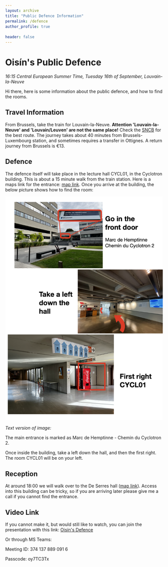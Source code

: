 ```yaml
---
layout: archive
title: "Public Defence Information"
permalink: /defence
author_profile: true

header: false
---
```


# Oisín's Public Defence
*16:15 Central European Summer Time, Tuesday 16th of September, Louvain-la-Neuve*

Hi there, here is some information about the public defence, and how to find the rooms.

## Travel Information
From Brussels, take the train for Louvain-la-Neuve. **Attention 'Louvain-la-Neuve' and 'Louvain/Leuven' are not the same place!** Check the [SNCB](https://www.belgiantrain.be/en) for the best route. The journey takes about 40 minutes from Brussels-Luxembourg station, and sometimes requires a transfer in Ottignes. A return journey from Brussels is €13.


## Defence

The defence itself will take place in the lecture hall CYCL01, in the Cyclotron building. This is about a 15 minute walk from the train station. Here is a maps link for the entrance: [map link](https://maps.app.goo.gl/NSMrKuSxrqyQHUKr9?g_st=ipc). Once you arrive at the building, the below picture shows how to find the room:

<img src="../images/outreach/Defence_location.png" alt="room" width="700"/>

*Text version of image:*

The main entrance is marked as Marc de Hemptinne - Chemin du Cyclotron 2. 

Once inside the building, take a left down the hall, and then the first right. The room CYCL01 will be on your left.

## Reception
At around 18:00 we will walk over to the De Serres hall ([map link](https://maps.app.goo.gl/spzMsxsPinMgMswq5)). Access into this building can be tricky, so if you are arriving later please give me a call if you cannot find the entrance.

## Video Link
If you cannot make it, but would still like to watch, you can join the presentation with this link:
[Oisín's Defence](https://teams.microsoft.com/l/meetup-join/19%3ameeting_YmVjNzk4OTUtMTIyNi00OWNmLThmNjEtODI5NTNkNGJlYWFk%40thread.v2/0?context=%7b%22Tid%22%3a%227ab090d4-fa2e-4ecf-bc7c-4127b4d582ec%22%2c%22Oid%22%3a%22cc0e3fe6-f818-40ea-b0ec-0dc07a205fe7%22%7d)

Or through MS Teams:

Meeting ID: 374 137 889 091 6

Passcode: oy7TC3Tx
